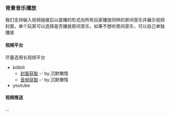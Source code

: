 ### 背景音乐播放

我们支持输入视频链接后以直播的形式向所有玩家播放同样的房间音乐并展示视频封面，单个玩家可以选择是否播放房间音乐，如果不想听房间音乐，可以自己单独播放

#### 视频平台

尽量选用长视频平台

- bilibili
    - [封面获取](Getbilibiliimg.py) ✅ by.沉默懒惰
    - [音频获取](GetbilibiliVoice.py) ✅ by.沉默懒惰
- youtube



#### 视频推送
...



